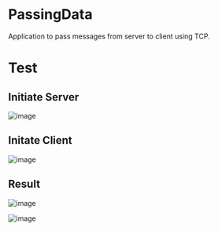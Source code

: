# PassingData
Application to pass messages from server to client using TCP.

# Test

## Initiate Server

![image](https://github.com/Lamorsa44/PassingData/assets/154420635/1d1eec03-40da-4a6e-b99b-9d78f4e1d835)

## Initate Client

![image](https://github.com/Lamorsa44/PassingData/assets/154420635/fdba22af-b940-4ddd-84ff-7ec6985780d3)

## Result

![image](https://github.com/Lamorsa44/PassingData/assets/154420635/c69c3463-c7f6-464c-afb2-8e0d47d97bfc)


![image](https://github.com/Lamorsa44/PassingData/assets/154420635/3e8dd9d8-f5db-4c2a-94f3-ac8988add951)
